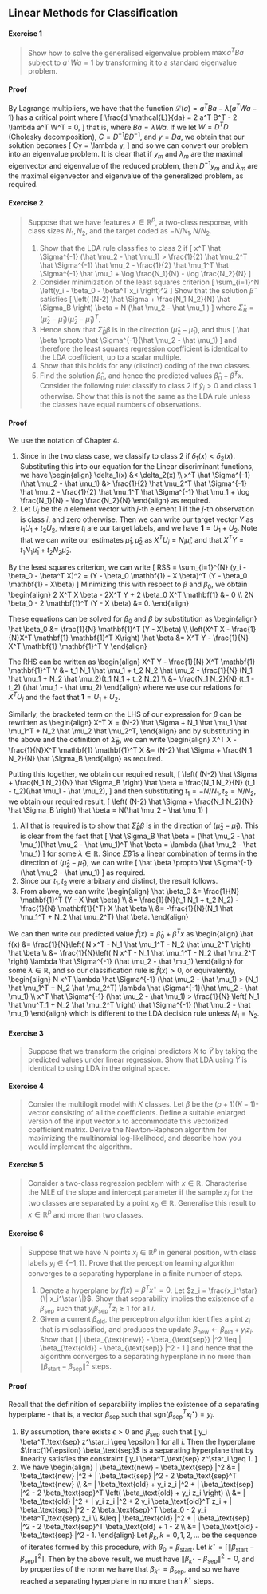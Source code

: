 ##  Linear Methods for Classification


#### Exercise 1

> Show how to solve the generalised eigenvalue problem $\max a^T B a$ subject to $a^T W a = 1$ by transforming it to a standard eigenvalue problem.


#### Proof

By Lagrange multipliers, we have that the function $\mathcal{L}(a) = a^T B a - \lambda(a^T W a - 1)$ has a critical point where \[
\frac{d \mathcal{L}}{da} = 2 a^T B^T - 2 \lambda a^T W^T = 0,
\] that is, where $Ba = \lambda Wa$.  If we let $W = D^T D$ (Cholesky decomposition), $C = D^{-1} B D^{-1}$, and $y = Da$, we obtain that our solution becomes \[
Cy = \lambda y,
\] and so we can convert our problem into an eigenvalue problem.  It is clear that if $y_m$ and $\lambda_m$ are the maximal eigenvector and eigenvalue of the reduced problem, then $D^{-1} y_m$ and $\lambda_m$ are the maximal eigenvector and eigenvalue of the generalized problem, as required.



#### Exercise 2

> Suppose that we have features $x \in \mathbb{R}^p$, a two-class response, with class sizes $N_1, N_2$, and the target coded as $-N/N_1, N/N_2$.
> 
> 
> 
> 1.  Show that the LDA rule classifies to class 2 if
> \[
> x^T \hat \Sigma^{-1} (\hat \mu_2 - \hat \mu_1) > \frac{1}{2} \hat \mu_2^T \hat \Sigma^{-1} \hat \mu_2 - \frac{1}{2} \hat \mu_1^T \hat \Sigma^{-1} \hat \mu_1 + \log \frac{N_1}{N} - \log \frac{N_2}{N}
> \]
> 1.  Consider minimization of the least squares criterion
> \[
> \sum_{i=1}^N \left(y_i - \beta_0 - \beta^T x_i \right)^2
> \]
> Show that the solution $\hat \beta$ satisfies
> \[
> \left( (N-2) \hat \Sigma + \frac{N_1 N_2}{N} \hat \Sigma_B \right) \beta = N (\hat \mu_2 - \hat \mu_1 )
> \] where $\hat \Sigma_B = (\hat \mu_2 - \hat \mu_1) (\hat \mu_2 - \hat \mu_1)^T$.
> 1.  Hence show that $\hat \Sigma_B \beta$ is in the direction $(\hat \mu_2 - \hat \mu_1)$, and thus \[
> \hat \beta \propto \hat \Sigma^{-1}(\hat \mu_2 - \hat \mu_1)
> \] and therefore the least squares regression coefficient is identical to the LDA coefficient, up to a scalar multiple.
> 1.  Show that this holds for any (distinct) coding of the two classes.
> 1.  Find the solution $\hat \beta_0$, and hence the predicted values $\hat \beta_0 + \hat \beta^T x$.  Consider the following rule: classify to class 2 if $\hat y_i > 0$ and class 1 otherwise.  Show that this is not the same as the LDA rule unless the classes have equal numbers of observations.


#### Proof

We use the notation of Chapter 4.


1.  Since in the two class case, we classify to class 2 if $\delta_1(x) < \delta_2(x)$.  Substituting this into our equation for the Linear discriminant functions, we have \begin{align}
\delta_1(x) &< \delta_2(x) \\\\
x^T \hat \Sigma^{-1} (\hat \mu_2 - \hat \mu_1) &> \frac{1}{2} \hat \mu_2^T \hat \Sigma^{-1} \hat \mu_2 - \frac{1}{2} \hat \mu_1^T \hat \Sigma^{-1} \hat \mu_1 + \log \frac{N_1}{N} - \log \frac{N_2}{N}
\end{align}
as required.
1.  Let $U_i$ be the $n$ element vector with $j$-th element $1$ if the $j$-th observation is class $i$, and zero otherwise.  Then we can write our target vector $Y$ as $t_1 U_1 + t_2 U_2$, where $t_i$ are our target labels, and we have $\mathbf{1} = U_1 + U_2$.  Note that we can write our estimates $\hat \mu_1, \hat \mu_2$ as $X^T U_i = N_i \hat \mu_i$, and that $X^T Y = t_1 N_1 \hat \mu_1 + t_2 N_2 \hat \mu_2$.

By the least squares criterion, we can write \[
RSS = \sum_{i=1}^{N} (y_i - \beta_0 - \beta^T X)^2 = (Y - \beta_0 \mathbf{1} - X \beta)^T (Y - \beta_0 \mathbf{1} - X\beta)
\] Minimizing this with respect to $\beta$ and $\beta_0$, we obtain \begin{align} 2 X^T X \beta - 2X^T Y + 2 \beta_0 X^T \mathbf{1} &= 0 \\\\ 2N \beta_0 - 2 \mathbf{1}^T (Y - X \beta) &= 0. \end{align}

These equations can be solved for $\beta_0$ and $\beta$ by substitution as \begin{align} \hat \beta_0 &= \frac{1}{N} \mathbf{1}^T (Y - X\beta) \\\\
\left(X^T X - \frac{1}{N}X^T \mathbf{1} \mathbf{1}^T X\right) \hat \beta &= X^T Y - \frac{1}{N} X^T \mathbf{1} \mathbf{1}^T Y
\end{align}

The RHS can be written as \begin{align}
X^T Y - \frac{1}{N} X^T \mathbf{1} \mathbf{1}^T Y &= t_1 N_1 \hat \mu_1 + t_2 N_2 \hat \mu_2 - \frac{1}{N} (N_1 \hat \mu_1 + N_2 \hat \mu_2)(t_1 N_1 + t_2 N_2) \\\\
&= \frac{N_1 N_2}{N} (t_1 - t_2) (\hat \mu_1 - \hat \mu_2)
\end{align} where we use our relations for $X^T U_i$ and the fact that $\mathbf{1} = U_1 + U_2$.

Similarly, the bracketed term on the LHS of our expression for $\beta$ can be rewritten as \begin{align}
X^T X = (N-2) \hat \Sigma + N_1 \hat \mu_1 \hat \mu_1^T + N_2 \hat \mu_2 \hat \mu_2^T,
\end{align} and by substituting in the above and the definition of $\hat \Sigma_B$, we can write \begin{align}
X^T X - \frac{1}{N}X^T \mathbf{1} \mathbf{1}^T X &= (N-2) \hat \Sigma + \frac{N_1 N_2}{N} \hat \Sigma_B
\end{align} as required.

Putting this together, we obtain our required result, \[
\left( (N-2) \hat \Sigma + \frac{N_1 N_2}{N} \hat \Sigma_B \right) \hat \beta = \frac{N_1 N_2}{N} (t_1 - t_2)(\hat \mu_1 - \hat \mu_2),
\]
and then substituting $t_1 = -N/N_1, t_2 = N/N_2$, we obtain our required result, \[
\left( (N-2) \hat \Sigma + \frac{N_1 N_2}{N} \hat \Sigma_B \right) \hat \beta = N(\hat \mu_2 - \hat \mu_1)
\]
1.  All that is required is to show that $\hat \Sigma_B \beta$ is in the direction of $(\hat \mu_2 - \hat \mu_1)$.  This is clear from the fact that \[
\hat \Sigma_B \hat \beta = (\hat \mu_2 - \hat \mu_1)(\hat \mu_2 - \hat \mu_1)^T \hat \beta = \lambda (\hat \mu_2 - \hat \mu_1)
\] for some $\lambda \in \mathbb{R}$.  Since $\hat \Sigma \hat \beta$ is a linear combination of terms in the direction of $(\hat \mu_2 - \hat \mu_1)$, we can write \[
\hat \beta \propto \hat \Sigma^{-1} (\hat \mu_2 - \hat \mu_1)
\] as required.
1.  Since our $t_1, t_2$ were arbitrary and distinct, the result follows.
1.  From above, we can write \begin{align}
\hat \beta_0 &= \frac{1}{N} \mathbf{1}^T (Y - X \hat \beta) \\\\
&= \frac{1}{N}(t_1 N_1 + t_2 N_2)  - \frac{1}{N} \mathbf{1}{^T} X \hat \beta \\\\
&= -\frac{1}{N}(N_1 \hat \mu_1^T + N_2 \hat \mu_2^T) \hat \beta.
\end{align}

We can then write our predicted value $\hat f(x) = \hat \beta_0 + \hat \beta^T x$ as \begin{align}
\hat f(x) &= \frac{1}{N}\left( N x^T - N_1 \hat \mu_1^T - N_2 \hat \mu_2^T \right) \hat \beta \\\\
&=  \frac{1}{N}\left( N x^T - N_1 \hat \mu_1^T - N_2 \hat \mu_2^T \right) \lambda \hat \Sigma^{-1} (\hat \mu_2 - \hat \mu_1)
\end{align} for some $\lambda \in \mathbb{R}$, and so our classification rule is $\hat f(x) > 0$, or equivalently, \begin{align}
N x^T \lambda \hat \Sigma^{-1} (\hat \mu_2 - \hat \mu_1) > (N_1 \hat \mu_1^T + N_2 \hat \mu_2^T) \lambda \hat \Sigma^{-1}(\hat \mu_2 - \hat \mu_1) \\\\
x^T \hat \Sigma^{-1} (\hat \mu_2 - \hat \mu_1) > \frac{1}{N} \left( N_1 \hat \mu^T_1 + N_2 \hat \mu_2^T \right) \hat \Sigma^{-1} (\hat \mu_2 - \hat \mu_1)
\end{align} which is different to the LDA decision rule unless $N_1 = N_2$.


#### Exercise 3

> Suppose that we transform the original predictors $X$ to $\hat Y$ by taking the predicted values under linear regression.  Show that LDA using $\hat Y$ is identical to using LDA in the original space.


#### Exercise 4

> Consier the multilogit model with $K$ classes.  Let $\beta$ be the $(p+1)(K-1)$-vector consisting of all the coefficients.  Define a suitable enlarged version of the input vector $x$ to accommodate this vectorized coefficient matrix.  Derive the Newton-Raphson algorithm for maximizing the multinomial log-likelihood, and describe how you would implement the algorithm.


#### Exercise 5

> Consider a two-class regression problem with $x \in \mathbb{R}$.  Characterise the MLE of the slope and intercept parameter if the sample $x_i$ for the two classes are separated by a point $x_0 \in \mathbb{R}$.  Generalise this result to $x \in \mathbb{R}^p$ and more than two classes.


#### Exercise 6

> Suppose that we have $N$ points $x_i \in \mathbb{R}^p$ in general position, with class labels $y_i \in \{-1, 1 \}$.  Prove that the perceptron learning algorithm converges to a separating hyperplane in a finite number of steps.
> 
> 
> 1.  Denote a hyperplane by $f(x) = \beta^T x^\star = 0$.  Let $z_i = \frac{x_i^\star}{\| x_i^\star \|}$.  Show that separability implies the existence of a $\beta_{\text{sep}}$ such that $y_i \beta_{\text{sep}}^T z_i \geq 1$ for all $i$.
> 1.  Given a current $\beta_{\text{old}}$, the perceptron algorithm identifies a pint $z_i$ that is misclassified, and produces the update $\beta_{\text{new}} \leftarrow \beta_{\text{old}} + y_i z_i$.  Show that
> \[
> \| \beta_{\text{new}} - \beta_{\text{sep}} \|^2 \leq \| \beta_{\text{old}} - \beta_{\text{sep}} \|^2 - 1
> \] and hence that the algorithm converges to a separating hyperplane in no more than $\| \beta_{\text{start}} - \beta_{\text{sep}} \|^2$ steps.


#### Proof

Recall that the definition of separability implies the existence of a separating hyperplane - that is, a vector $\beta_\text{sep}$ such that $\text{sgn}\left( \beta^T_\text{sep} x^\star_i \right) = y_i$.


1.  By assumption, there exists $\epsilon > 0$ and $\beta_\text{sep}$ such that \[
y_i \beta^T_\text{sep} z^\star_i \geq \epsilon
\] for all $i$.  Then the hyperplane $\frac{1}{\epsilon} \beta_\text{sep}$ is a separating hyperplane that by linearity satisfies the constraint \[
y_i \beta^T_\text{sep} z^\star_i \geq 1.
\]
1.  We have \begin{align}
\| \beta_\text{new} - \beta_\text{sep} \|^2 &= \| \beta_\text{new} \|^2 + \| \beta_\text{sep} \|^2 - 2 \beta_\text{sep}^T \beta_\text{new} \\\\
&= \| \beta_\text{old} + y_i z_i \|^2 + \| \beta_\text{sep} \|^2 - 2 \beta_\text{sep}^T \left( \beta_\text{old} + y_i z_i \right) \\\\
&= \| \beta_\text{old} \|^2 + \| y_i z_i \|^2 + 2 y_i \beta_\text{old}^T z_i + \| \beta_\text{sep} \|^2 - 2 \beta_\text{sep}^T \beta_0 - 2 y_i \beta^T_\text{sep} z_i \\\\
&\leq \| \beta_\text{old} \|^2 + \| \beta_\text{sep} \|^2 - 2 \beta_\text{sep}^T \beta_\text{old} + 1 - 2 \\\\
&= \| \beta_\text{old} - \beta_\text{sep} \|^2 - 1.
\end{align} Let $\beta_k, k = 0, 1, 2, \dots$ be the sequence of iterates formed by this procedure, with $\beta_0 = \beta_\text{start}$. Let $k^\star = \left\lceil \| \beta_\text{start} - \beta_\text{sep} \|^2 \right\rceil$.
Then by the above result, we must have $\| \beta_{k^\star} - \beta_\text{sep} \|^2 = 0$, and by properties of the norm we have that $\beta_{k^\star} = \beta_\text{sep}$, and so we have reached a separating hyperplane in no more than $k^\star$ steps.